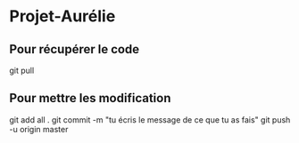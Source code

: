 # Projet-Aurélie

## Pour récupérer le code 
git pull

## Pour mettre les modification
git add all .
git commit -m "tu écris le message de ce que tu as fais"
git push -u origin master
